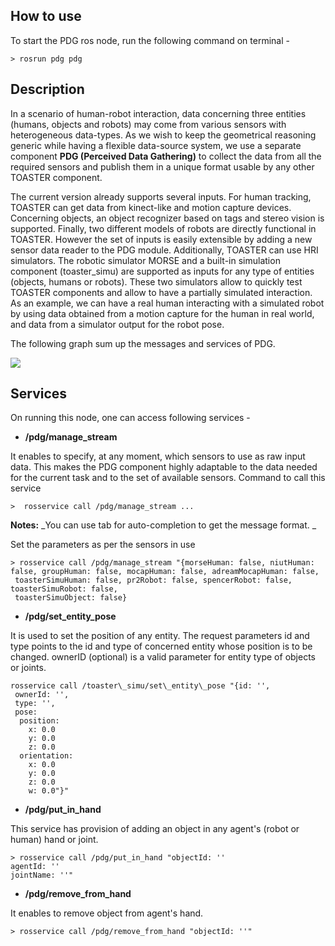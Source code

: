 ## How to use
To start the PDG ros node, run the following command on terminal -

```shell
> rosrun pdg pdg
```

## Description
In a scenario of human-robot interaction, data concerning three entities (humans, objects and robots) may come from various sensors with heterogeneous data-types. As we wish to keep the geometrical reasoning generic while having a flexible data-source system, we use a separate component **PDG (Perceived Data Gathering)** to collect the data from all the required sensors and publish them in a unique format usable by any other TOASTER component.

The current version already supports several inputs. For human tracking, TOASTER can get data from kinect-like and motion capture devices. Concerning objects, an object recognizer based on tags and stereo vision is supported. Finally, two different models of robots are directly functional in TOASTER.
However the set of inputs is easily extensible by adding a new sensor data reader to the PDG module. Additionally, TOASTER can use HRI simulators. The robotic simulator MORSE and a built-in simulation component (toaster_simu) are supported as inputs for any type of entities (objects, humans or robots). These two simulators allow to quickly test TOASTER components and allow to have a partially simulated interaction. As an example, we can have a real human interacting with a simulated robot by using data obtained from a motion capture for the human in real world, and data from a simulator output for the robot pose.

The following graph sum up the messages and services of PDG.

![](https://writelatex.s3.amazonaws.com/rztjkrqdrypx/uploads/2527/6319114/1.jpg)




## Services
On running this node, one can access following services -

+ **/pdg/manage_stream**

It enables to specify, at any moment, which sensors to use as raw input data. This makes the PDG component highly adaptable to the data needed for the current task and to the set of available sensors.
Command to call this service

```shell
>  rosservice call /pdg/manage_stream ...
```

**Notes:** _You can use tab for auto-completion to get the message format. _

Set the parameters as per the sensors in use 

 ```shell
> rosservice call /pdg/manage_stream "{morseHuman: false, niutHuman: false, groupHuman: false, mocapHuman: false, adreamMocapHuman: false,
  toasterSimuHuman: false, pr2Robot: false, spencerRobot: false, toasterSimuRobot: false,
  toasterSimuObject: false}
```

+ **/pdg/set_entity_pose**

It is used to set the position of any entity. The request parameters id and type points to the id and type of concerned entity whose position is to be changed. ownerID (optional) is a valid parameter for entity type of objects or joints.

```shell
rosservice call /toaster\_simu/set\_entity\_pose "{id: '', 
 ownerId: '', 
 type: '', 
 pose:
  position:
    x: 0.0
    y: 0.0
    z: 0.0
  orientation:
    x: 0.0
    y: 0.0
    z: 0.0
    w: 0.0"}"
```

+ **/pdg/put_in_hand**

This service has provision of adding an object in any agent's (robot or human) hand or joint. 

```shell
> rosservice call /pdg/put_in_hand "objectId: ''
agentId: ''
jointName: ''" 
```

+ **/pdg/remove_from_hand**

It enables to remove object from agent's hand.

```shell
> rosservice call /pdg/remove_from_hand "objectId: ''" 
```



